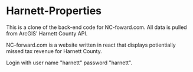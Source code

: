 # Harnett-Properties
This is a clone of the back-end code for NC-foward.com. All data is pulled from ArcGIS' Harnett County API.

NC-forward.com is a website written in react that displays potientially missed tax revenue for Harnett County.

Login with user name "harnett" password "harnett".


